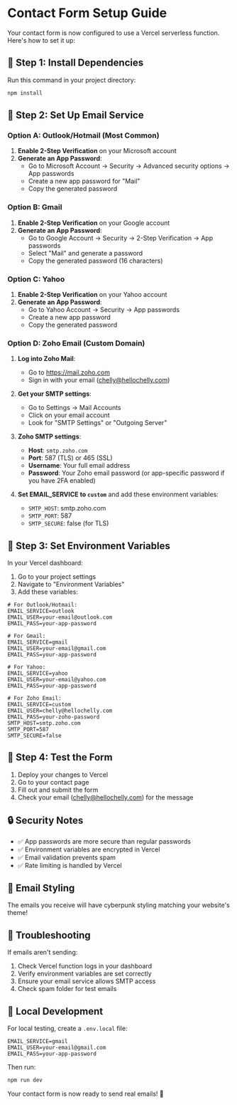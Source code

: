 # Contact Form Setup Guide

Your contact form is now configured to use a Vercel serverless function. Here's how to set it up:

## 🚀 **Step 1: Install Dependencies**

Run this command in your project directory:
```bash
npm install
```

## 📧 **Step 2: Set Up Email Service**

### **Option A: Outlook/Hotmail (Most Common)**
1. **Enable 2-Step Verification** on your Microsoft account
2. **Generate an App Password**:
   - Go to Microsoft Account → Security → Advanced security options → App passwords
   - Create a new app password for "Mail"
   - Copy the generated password

### **Option B: Gmail**
1. **Enable 2-Step Verification** on your Google account
2. **Generate an App Password**:
   - Go to Google Account → Security → 2-Step Verification → App passwords
   - Select "Mail" and generate a password
   - Copy the generated password (16 characters)

### **Option C: Yahoo**
1. **Enable 2-Step Verification** on your Yahoo account
2. **Generate an App Password**:
   - Go to Yahoo Account → Security → App passwords
   - Create a new app password
   - Copy the generated password

### **Option D: Zoho Email (Custom Domain)**
1. **Log into Zoho Mail**:
   - Go to https://mail.zoho.com
   - Sign in with your email (chelly@hellochelly.com)

2. **Get your SMTP settings**:
   - Go to Settings → Mail Accounts
   - Click on your email account
   - Look for "SMTP Settings" or "Outgoing Server"
   
3. **Zoho SMTP settings**:
   - **Host**: `smtp.zoho.com`
   - **Port**: 587 (TLS) or 465 (SSL)
   - **Username**: Your full email address
   - **Password**: Your Zoho email password (or app-specific password if you have 2FA enabled)
   
4. **Set EMAIL_SERVICE to `custom`** and add these environment variables:
   - `SMTP_HOST`: smtp.zoho.com
   - `SMTP_PORT`: 587
   - `SMTP_SECURE`: false (for TLS)

## 🔧 **Step 3: Set Environment Variables**

In your Vercel dashboard:

1. Go to your project settings
2. Navigate to "Environment Variables"
3. Add these variables:

```
# For Outlook/Hotmail:
EMAIL_SERVICE=outlook
EMAIL_USER=your-email@outlook.com
EMAIL_PASS=your-app-password

# For Gmail:
EMAIL_SERVICE=gmail
EMAIL_USER=your-email@gmail.com
EMAIL_PASS=your-app-password

# For Yahoo:
EMAIL_SERVICE=yahoo
EMAIL_USER=your-email@yahoo.com
EMAIL_PASS=your-app-password

# For Zoho Email:
EMAIL_SERVICE=custom
EMAIL_USER=chelly@hellochelly.com
EMAIL_PASS=your-zoho-password
SMTP_HOST=smtp.zoho.com
SMTP_PORT=587
SMTP_SECURE=false
```

## 🧪 **Step 4: Test the Form**

1. Deploy your changes to Vercel
2. Go to your contact page
3. Fill out and submit the form
4. Check your email (chelly@hellochelly.com) for the message

## 🔒 **Security Notes**

- ✅ App passwords are more secure than regular passwords
- ✅ Environment variables are encrypted in Vercel
- ✅ Email validation prevents spam
- ✅ Rate limiting is handled by Vercel

## 🎨 **Email Styling**

The emails you receive will have cyberpunk styling matching your website's theme!

## 🐛 **Troubleshooting**

If emails aren't sending:

1. Check Vercel function logs in your dashboard
2. Verify environment variables are set correctly
3. Ensure your email service allows SMTP access
4. Check spam folder for test emails

## 📱 **Local Development**

For local testing, create a `.env.local` file:
```
EMAIL_SERVICE=gmail
EMAIL_USER=your-email@gmail.com
EMAIL_PASS=your-app-password
```

Then run:
```bash
npm run dev
```

Your contact form is now ready to send real emails! 🚀 